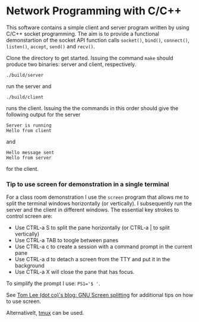 # Network Programming with C/C++

This software contains a simple client and server program written by using C/C++ socket programming. The aim is to provide a functional demonstartion of the socket API function calls `socket()`, `bind()`, `connect()`, `listen()`, `accept`, `send()` and `recv()`.

Clone the directory to get started. Issuing the command `make` should produce two binaries: server and client, respectively. 

```
./build/server
```

run the server and

```
./build/client
```

runs the client. Issuing the the commands in this order should give the following output for the server

```
Server is running
Hello from client
```

and 

```
Hello message sent
Hello from server
```
for the client.

### Tip to use screen for demonstration in a single terminal
For a class room demonstration I use the `screen` program that allows me to split the terminal windows horizontally (or vertically). 
I subsequently run the server and the client in different windows. The essential key strokes to control screen are:

- Use CTRL-a S to split the pane horizontally (or CTRL-a | to split vertically)
- Use CTRL-a TAB to toogle between panes
- Use CTRL-a c to create a session with a command prompt in the current pane
- Use CTRL-a d to detach a screen from the TTY and put it in the background
- Use CTRL-a X will close the pane that has focus.

To simplify the prompt I use: ```PS1='$ '```.

See [Tom Lee (dot co)'s blog: GNU Screen splitting](https://tomlee.co/2011/10/gnu-screen-splitting/) for additional tips on how to use screen.

Alternativelt, [tmux](https://tmuxcheatsheet.com/) can be used.


[comment]: <> (## Repository structure and makefile)

[//]: (https://hiltmon.com/blog/2013/07/03/a-simple-c-plus-plus-project-structure/)

[//]: (http://www.cs.colby.edu/maxwell/courses/tutorials/maketutor/)
